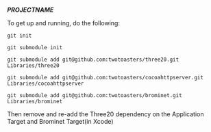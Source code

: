 **___PROJECTNAME___**

To get up and running, do the following:

`git init`

`git submodule init`

`git submodule add git@github.com:twotoasters/three20.git Libraries/three20`

`git submodule add git@github.com:twotoasters/cocoahttpserver.git Libraries/cocoahttpserver`

`git submodule add git@github.com:twotoasters/brominet.git Libraries/brominet`

Then remove and re-add the Three20 dependency on the Application Target and Brominet Target(in Xcode)